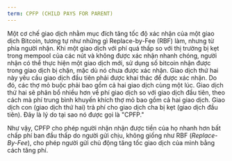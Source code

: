 ```yaml
---
term: CPFP (CHILD PAYS FOR PARENT)
---
```


Một cơ chế giao dịch nhằm mục đích tăng tốc độ xác nhận của một giao dịch Bitcoin, tương tự như những gì Replace-by-Fee (RBF) làm, nhưng từ phía người nhận. Khi một giao dịch với phí quá thấp so với thị trường bị kẹt trong mempool của các nút và không được xác nhận nhanh chóng, người nhận có thể thực hiện một giao dịch mới, sử dụng số bitcoin nhận được trong giao dịch bị chặn, mặc dù nó chưa được xác nhận. Giao dịch thứ hai này yêu cầu giao dịch đầu tiên phải được khai thác để được xác nhận. Do đó, các thợ mỏ buộc phải bao gồm cả hai giao dịch cùng một lúc. Giao dịch thứ hai sẽ phân bổ nhiều hơn về phí giao dịch so với giao dịch đầu tiên, theo cách mà phí trung bình khuyến khích thợ mỏ bao gồm cả hai giao dịch. Giao dịch con (giao dịch thứ hai) trả phí cho giao dịch cha bị kẹt (giao dịch đầu tiên). Đây là lý do tại sao nó được gọi là "CPFP."

Như vậy, CPFP cho phép người nhận nhận được tiền của họ nhanh hơn bất chấp phí ban đầu thấp do người gửi chịu, không giống như RBF (*Replace-By-Fee*), cho phép người gửi chủ động tăng tốc giao dịch của mình bằng cách tăng phí.